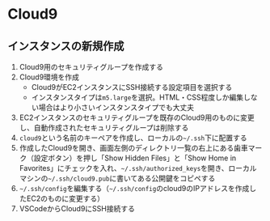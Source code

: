 # Cloud9

## インスタンスの新規作成

1. Cloud9用のセキュリティグループを作成する
2. Cloud9環境を作成
   - Cloud9がEC2インスタンスにSSH接続する設定項目を選択する
   - インスタンスタイプは`m5.large`を選択。HTML・CSS程度しか編集しない場合はより小さいインスタンスタイプでも大丈夫
3. EC2インスタンスのセキュリティグループを既存のCloud9用のものに変更し、自動作成されたセキュリティグループは削除する
4. `cloud9`という名前のキーペアを作成し、ローカルの`~/.ssh`下に配置する
6. 作成したCloud9を開き、画面左側のディレクトリ一覧の右上にある歯車マーク（設定ボタン）を押し「Show Hidden Files」と「Show Home in Favorites」にチェックを入れ、`~/.ssh/authorized_keys`を開き、ローカルマシンの`~/.ssh/cloud9.pub`に書いてある公開鍵をコピペする
7. `~/.ssh/config`を編集する（`~/.ssh/config`のcloud9のIPアドレスを作成したEC2のものに変更する）
8. VSCodeからCloud9にSSH接続する
